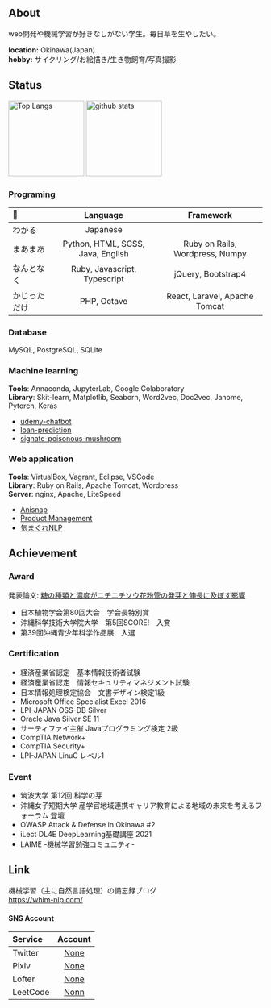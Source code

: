 ## About
web開発や機械学習が好きなしがない学生。毎日草を生やしたい。  

__location:__ Okinawa(Japan)  
__hobby:__ サイクリング/お絵描き/生き物飼育/写真撮影  
  

## Status

<p align="left"> 
  <img alt="Top Langs" height="150px" src="https://github-readme-stats.vercel.app/api/top-langs/?username=tsukumon&layout=compact&show_icons=true&theme=onedark" />
  <img alt="github stats" height="150px" src="https://github-readme-stats.vercel.app/api?username=tsukumon&theme=onedark&show_icons=ture" />
</p>  
  
### Programing
|   🤔   | Language | Framework |
|:---|:---:|:---:|
|わかる | Japanese | |
|まあまあ | Python, HTML, SCSS, Java, English | Ruby on Rails, Wordpress, Numpy |
|なんとなく | Ruby, Javascript, Typescript | jQuery, Bootstrap4 |
|かじっただけ | PHP, Octave | React, Laravel, Apache Tomcat |


### Database
MySQL, PostgreSQL, SQLite
  
### Machine learning
__Tools__: Annaconda, JupyterLab, Google Colaboratory   
__Library__: Skit-learn, Matplotlib, Seaborn, Word2vec, Doc2vec, Janome, Pytorch, Keras  
* [udemy-chatbot](https://github.com/tsukumon/udemy-chatbot)  
* [loan-prediction](https://github.com/tsukumon/loan-prediction)  
* [signate-poisonous-mushroom](https://github.com/tsukumon/signate-poisonous-mushroom)    

### Web application
__Tools__: VirtualBox, Vagrant, Eclipse, VSCode   
__Library__: Ruby on Rails, Apache Tomcat, Wordpress  
__Server__: nginx, Apache, LiteSpeed  
* [Anisnap](https://github.com/tsukumon/anisnap)  
* [Product Management](https://github.com/tsukumon/tomwebapp)  
* [気まぐれNLP](https://whim-nlp.com/)

## Achievement
### Award
発表論文: [糖の種類と濃度がニチニチソウ花粉管の発芽と伸長に及ぼす影響](https://github.com/tsukumon/catharanthus-roseus)  
* 日本植物学会第80回大会　学会長特別賞
* 沖縄科学技術大学院大学　第5回SCORE!　入賞
* 第39回沖縄青少年科学作品展　入選


### Certification
* 経済産業省認定　基本情報技術者試験
* 経済産業省認定　情報セキュリティマネジメント試験
* 日本情報処理検定協会　文書デザイン検定1級
* Microsoft Office Specialist Excel 2016
* LPI-JAPAN  OSS-DB Silver
* Oracle  Java Silver SE 11
* サーティファイ主催 Javaプログラミング検定 2級
* CompTIA  Network+
* CompTIA  Security+
* LPI-JAPAN  LinuC レベル1

### Event
* 筑波大学 第12回 科学の芽
* 沖縄女子短期大学 産学官地域連携キャリア教育による地域の未来を考えるフォーラム 登壇
* OWASP Attack & Defense in Okinawa #2
* iLect DL4E DeepLearning基礎講座 2021
* LAIME -機械学習勉強コミュニティ-

## Link  
機械学習（主に自然言語処理）の備忘録ブログ  
https://whim-nlp.com/  

#### SNS Account
| Service | Account |
|:---|:---:|
|Twitter |[None](https://twitter.com/) |
|Pixiv |[None](https://www.pixiv.net/users/) |
|Lofter |[None](https://lofter.com/) |
|LeetCode |[Nonn](https://leetcode.com/) |  
<!--
**tsukumon/tsukumon** is a ✨ _special_ ✨ repository because its `README.md` (this file) appears on your GitHub profile.

Here are some ideas to get you started:

- 🔭 I’m currently working on ...
- 🌱 I’m currently learning ...
- 👯 I’m looking to collaborate on ...
- 🤔 I’m looking for help with ...
- 💬 Ask me about ...
- 📫 How to reach me: ...
- 😄 Pronouns: ...
- ⚡ Fun fact: ...
-->
